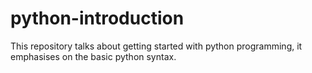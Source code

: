 # python-introduction
This repository talks about getting started with python programming, it emphasises on the basic python syntax.
